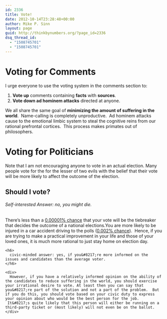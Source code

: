 ```yaml
---
id: 2336
title: Vote!
date: 2012-10-14T23:28:48+00:00
author: Mike P. Sinn
layout: page
guid: http://thinkbynumbers.org/?page_id=2336
dsq_thread_id:
  - "1508745701"
  - "1508745701"
---
```

# Voting for Comments

<div>
  I urge everyone to use the voting system in the comments section to:</p> 
  
  <ol>
    <li>
      <strong>Vote up</strong> comments containing <strong>facts</strong> with <strong>sources</strong>.
    </li>
    <li>
      <strong>Vote down ad hominem attacks</strong> directed at anyone.
    </li>
  </ol>
  
  <div>
    We all share the same goal of <strong>minimizing the amount of suffering in the world</strong>.  Name-calling is completely unproductive.  Ad hominem attacks cause to the emotional limbic system to steal the cognitive reins from our rational prefrontal cortices.  This process makes primates out of philosophers.
  </div>
  
  <h1>
    Voting for Politicians
  </h1>
  
  <div>
    Note that I am not encouraging anyone to vote in an actual election. Many people vote for the for the lesser of two evils with the belief that their vote will be more likely to affect the outcome of the election.
  </div>
  
  <h2>
    Should I vote?
  </h2>
  
  <h6>
    Self-interested Answer: no, you might die.
  </h6>
  
  <div>
    There&#8217;s less than a <a href="https://www.quora.com/What-are-the-odds-that-my-vote-changes-the-outcome-of-an-election">0.00001% chance</a> that your vote will be the tiebreaker that decides the outcome of a national elections.You are more likely to be injured in a car accident driving to the polls (<a href="https://crashstats.nhtsa.dot.gov/Api/Public/ViewPublication/811552">0.002% chance</a>).  Hence, if you are trying to make a practical improvement in your life and those of your loved ones, it is much more rational to just stay home on election day.
  </div>
  
  <div>
    <div>
    </div>
    
    <h6>
      civic-minded answer: yes, if you&#8217;re more informed on the issues and candidates than the average voter.
    </h6>
    
    <div>
      However, if you have a relatively informed opinion on the ability of the candidates to reduce suffering in the world, you should exercise your irrational desire to vote. At least then you can say that you&#8217;re part of the solution and not a part of the problem.  But if you do this, you should vote based on your civic duty to express your opinion about who would be the best person for the job.  It&#8217;s quite likely that this person will either be running on a third-party ticket or (most likely) will not even be on the ballot.
    </div>
  </div>
</div>

&nbsp;

<span class="embed-youtube" style="text-align:center; display: block;"></span>

&nbsp;

<span class="embed-youtube" style="text-align:center; display: block;"></span>
